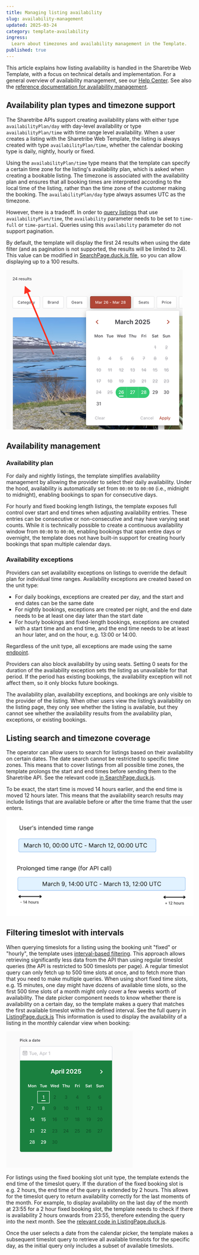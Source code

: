 ```yaml
---
title: Managing listing availability
slug: availability-management
updated: 2025-03-24
category: template-availability
ingress:
  Learn about timezones and availability management in the Template.
published: true
---
```


This article explains how listing availability is handled in the
Sharetribe Web Template, with a focus on technical details and
implementation. For a general overview of availability management, see
our
[Help Center](https://www.sharetribe.com/help/en/articles/8413212-how-availability-management-works).
See also the
[reference documentation for availability management](<(/references/availability)>).

## Availability plan types and timezone support

The Sharetribe APIs support creating availability plans with either type
`availabilityPlan/day` with day-level availability or type
`availabilityPlan/time` with time range level availability. When a user
creates a listing with the Sharetribe Web Template, the listing is
always created with type `availabilityPlan/time`, whether the calendar
booking type is daily, nightly, hourly or fixed.

Using the `availabilityPlan/time` type means that the template can
specify a certain time zone for the listing's availability plan, which
is asked when creating a bookable listing. The timezone is associated
with the availability plan and ensures that all booking times are
interpreted according to the local time of the listing, rather than the
time zone of the customer making the booking. The `availabilityPlan/day`
type always assumes UTC as the timezone.

However, there is a tradeoff. In order to
[query listings](https://www.sharetribe.com/api-reference/marketplace.html#query-listings)
that use `availabilityPlan/time`, the `availability` parameter needs to
be set to `time-full` or `time-partial`. Queries using this
`availability` parameter do not support pagination.

By default, the template will display the first 24 results when using
the date filter (and as pagination is not supported, the results will be
limited to 24). This value can be modified in
[SearchPage.duck.js file](https://github.com/sharetribe/web-template/blob/main/src/containers/SearchPage/SearchPage.duck.js#L21),
so you can allow displaying up to a 100 results.

![Marketplace payment flow](dates-query.png)

## Availability management

### Availability plan

For daily and nightly listings, the template simplifies availability
management by allowing the provider to select their daily availability.
Under the hood, availability is automatically set from `00:00` to
`00:00` (i.e., midnight to midnight), enabling bookings to span for
consecutive days.

For hourly and fixed booking length listings, the template exposes full
control over start and end times when adjusting availability entries.
These entries can be consecutive or non-consecutive and may have varying
seat counts. While it is technically possible to create a continuous
availability window from `00:00` to `00:00`, enabling bookings that span
entire days or overnight, the template does not have built-in support
for creating hourly bookings that span multiple calendar days.

### Availability exceptions

Providers can set availability exceptions on listings to override the
default plan for individual time ranges. Availability exceptions are
created based on the unit type:

- For daily bookings, exceptions are created per day, and the start and
  end dates can be the same date
- For nightly bookings, exceptions are created per night, and the end
  date needs to be at least one day later than the start date
- For hourly bookings and fixed-length bookings, exceptions are created
  with a start time and an end time, and the end time needs to be at
  least an hour later, and on the hour, e.g. 13:00 or 14:00.

Regardless of the unit type, all exceptions are made using the same
[endpoint](https://www.sharetribe.com/api-reference/marketplace.html#create-availability-exceptions).

Providers can also block availability by using seats. Setting 0 seats
for the duration of the availability exception sets the listing as
unavailable for that period. If the period has existing bookings, the
availability exception will not affect them, so it only blocks future
bookings.

The availability plan, availability exceptions, and bookings are only
visible to the provider of the listing. When other users view the
listing’s availability on the listing page, they only see whether the
listing is available, but they cannot see whether the availability
results from the availability plan, exceptions, or existing bookings.

## Listing search and timezone coverage

The operator can allow users to search for listings based on their
availability on certain dates. The date search cannot be restricted to
specific time zones. This means that to cover listings from all possible
time zones, the template prolongs the start and end times before sending
them to the Sharetribe API. See the relevant code
[in SearchPage.duck.js](https://github.com/sharetribe/web-template/blob/main/src/containers/SearchPage/SearchPage.duck.js#L185-L186).

To be exact, the start time is moved 14 hours earlier, and the end time
is moved 12 hours later. This means that the availability search results
may include listings that are available before or after the time frame
that the user enters.

![Time range](time-range.png)

## Filtering timeslot with intervals

When querying timeslots for a listing using the booking unit "fixed" or
"hourly", the template uses
[interval-based filtering](/references/availability/#interval-based-filtering).
This approach allows retrieving significantly less data from the API
than using regular timeslot queries (the API is restricted to 500
timeslots per page). A regular timeslot query can only fetch up to 500
time slots at once, and to fetch more than that you need to make
multiple queries. When using short fixed time slots, e.g. 15 minutes,
one day might have dozens of available time slots, so the first 500 time
slots of a month might only cover a few weeks worth of availability. The
date picker component needs to know whether there is availability on a
certain day, so the template makes a query that matches the first
available timeslot within the defined interval. See the full query in
[ListingPage.duck.js](https://github.com/sharetribe/web-template/blob/main/src/containers/ListingPage/ListingPage.duck.js#L495)
This information is used to display the availability of a listing in the
monthly calendar view when booking:

![Availability calendar showing available dates for April](april-availability.png)

For listings using the fixed booking slot unit type, the template
extends the end time of the timeslot query. If the duration of the fixed
booking slot is e.g. 2 hours, the end time of the query is extended by 2
hours. This allows for the timeslot query to return availability
correctly for the last moments of the month. For example, to display
availability on the last day of the month at 23:55 for a 2 hour fixed
booking slot, the template needs to check if there is availability 2
hours onwards from 23:55, therefore extending the query into the next
month. See the
[relevant code in ListingPage.duck.js](https://github.com/sharetribe/web-template/blob/main/src/containers/ListingPage/ListingPage.duck.js#L488-L493).

Once the user selects a date from the calendar picker, the template
makes a subsequent timeslot query to retrieve all available timeslots
for the specific day, as the initial query only includes a subset of
available timeslots.
